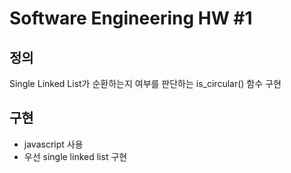 # Software Engineering HW #1

## 정의
Single Linked List가 순환하는지 여부를 판단하는 is_circular() 함수 구현

## 구현
- javascript 사용
- 우선 single linked list 구현
